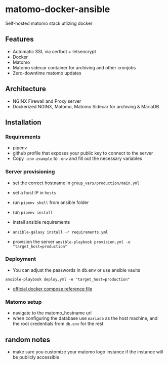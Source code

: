 # matomo-docker-ansible
Self-hosted matomo stack utlizing docker



## Features
- Automatic SSL via certbot + letsencrypt
- Docker
- Matomo
- Matomo sidecar container for archiving and other cronjobs
- Zero-downtime matomo updates

## Architecture
- NGINX Firewall and Proxy server
- Dockerized NGINX, Matomo, Matomo Sidecar for archiving & MariaDB

## Installation

### Requirements
- pipenv
- github profile that exposes your public key to connect to the server
- Copy `.env.example` to `.env` and fill out the necessary variables

### Server provisioning
- set the correct hostname in `group_vars/production/main.yml`
- set a host IP in `hosts`

- run `pipenv shell` from ansible folder
- run `pipenv install`
- install ansible requirements

- `ansible-galaxy install -r requirements.yml`

- provision the server `ansible-playbook provision.yml -e "target_host=production"`

### Deployment
- You can adjust the passwords in db.env or use ansible vaults

`ansible-playbook deploy.yml -e "target_host=production"`

- [official docker compose reference file](https://github.com/matomo-org/docker/blob/master/.examples/nginx/docker-compose.yml)

### Matomo setup

- navigate to the matomo_hostname url
- when configuring the database use `mariadb` as the host machine, and the root credentials from `db.env` for the rest


## random notes
- make sure you customize your matomo logo instance if the instance will be publicly accessible